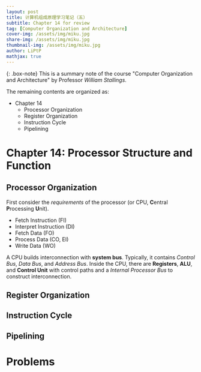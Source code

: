 ```yaml
---
layout: post
title: 计算机组成原理学习笔记（五）
subtitle: Chapter 14 for review
tag: [Computer Organization and Architecture]
cover-img: /assets/img/miku.jpg
share-img: /assets/img/miku.jpg
thumbnail-img: /assets/img/miku.jpg
author: LiPtP
mathjax: true
---
```


{: .box-note}
This is a summary note of the course "Computer Organization and Architecture" by Professor _William Stallings_.

The remaining contents are organized as:

- Chapter 14
    - Processor Organization
    - Register Organization
    - Instruction Cycle
    - Pipelining

# Chapter 14: Processor Structure and Function

## Processor Organization

First consider the *requirements* of the processor (or CPU, **C**entral **P**rocessing **U**nit).

- Fetch Instruction (FI)
- Interpret Instruction (DI)
- Fetch Data (FO)
- Process Data (CO, EI)
- Write Data (WO)

A CPU builds interconnection with **system bus**. Typically, it contains *Control Bus*, *Data Bus*, and *Address Bus*. Inside the CPU, there are **Registers**, **ALU**, and **Control Unit** with control paths and a *Internal Processor Bus* to construct interconnection.


## Register Organization

## Instruction Cycle

## Pipelining

# Problems 
